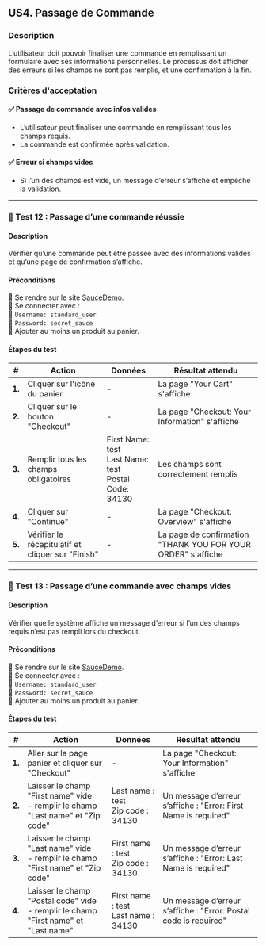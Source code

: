 ## **US4. Passage de Commande**

### **Description**  
L’utilisateur doit pouvoir finaliser une commande en remplissant un formulaire avec ses informations personnelles. Le processus doit afficher des erreurs si les champs ne sont pas remplis, et une confirmation à la fin.

### **Critères d'acceptation**  

#### ✅ **Passage de commande avec infos valides**  
- L’utilisateur peut finaliser une commande en remplissant tous les champs requis.  
- La commande est confirmée après validation.

#### ✅ **Erreur si champs vides**  
- Si l’un des champs est vide, un message d’erreur s’affiche et empêche la validation.  

---

### **🔹 Test 12 : Passage d’une commande réussie**  

#### **Description**  
Vérifier qu’une commande peut être passée avec des informations valides et qu’une page de confirmation s’affiche.

#### **Préconditions**  
📍 Se rendre sur le site [SauceDemo](https://www.saucedemo.com).  
📍 Se connecter avec :  
🔑 `Username: standard_user`  
🔑 `Password: secret_sauce`  
📍 Ajouter au moins un produit au panier.  

#### **Étapes du test**  

| **#** | **Action** | **Données** | **Résultat attendu** |
|-------|------------|-------------|------------------------|
| **1.** | Cliquer sur l'icône du panier | - | La page "Your Cart" s'affiche |
| **2.** | Cliquer sur le bouton "Checkout" | - | La page "Checkout: Your Information" s'affiche |
| **3.** | Remplir tous les champs obligatoires | First Name: test<br>Last Name: test<br>Postal Code: 34130 | Les champs sont correctement remplis |
| **4.** | Cliquer sur "Continue" | - | La page "Checkout: Overview" s'affiche |
| **5.** | Vérifier le récapitulatif et cliquer sur "Finish" | - | La page de confirmation "THANK YOU FOR YOUR ORDER" s'affiche |

---

### **🔹 Test 13 : Passage d’une commande avec champs vides**  

#### **Description**  
Vérifier que le système affiche un message d’erreur si l’un des champs requis n’est pas rempli lors du checkout.

#### **Préconditions**  
📍 Se rendre sur le site [SauceDemo](https://www.saucedemo.com).  
📍 Se connecter avec :  
🔑 `Username: standard_user`  
🔑 `Password: secret_sauce`  
📍 Ajouter au moins un produit au panier.  

#### **Étapes du test**  

| **#** | **Action** | **Données** | **Résultat attendu** |
|-------|------------|-------------|------------------------|
| **1.** | Aller sur la page panier et cliquer sur "Checkout" | - | La page "Checkout: Your Information" s'affiche |
| **2.** | Laisser le champ "First name" vide<br> - remplir le champ "Last name" et "Zip code" | Last name : test <br> Zip code : 34130 | Un message d’erreur s’affiche : "Error: First Name is required" |
| **3.** | Laisser le champ "Last name" vide<br> - remplir le champ "First name" et "Zip code" | First name : test <br> Zip code : 34130 | Un message d’erreur s’affiche : "Error: Last Name is required" |
| **4.** | Laisser le champ "Postal code" vide<br> - remplir le champ "First name" et "Last name" | First name : test <br> Last name : 34130 | Un message d’erreur s’affiche : "Error: Postal code is required" |
